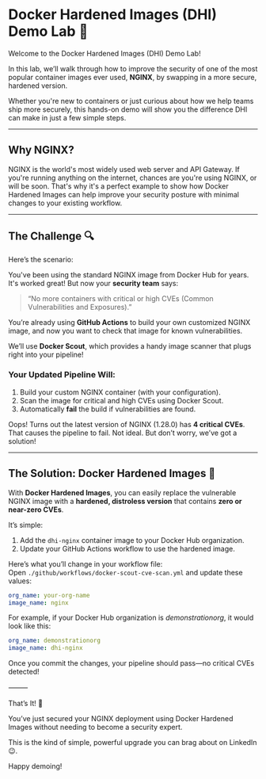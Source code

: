 # Docker Hardened Images (DHI) Demo Lab 🚀  
Welcome to the Docker Hardened Images (DHI) Demo Lab!  

In this lab, we’ll walk through how to improve the security of one of the most popular container images ever used, **NGINX**, by swapping in a more secure, hardened version.  

Whether you're new to containers or just curious about how we help teams ship more securely, this hands-on demo will show you the difference DHI can make in just a few simple steps.

---

## Why NGINX?

NGINX is the world's most widely used web server and API Gateway. If you're running anything on the internet, chances are you're using NGINX, or will be soon. That's why it's a perfect example to show how Docker Hardened Images can help improve your security posture with minimal changes to your existing workflow.

---

## The Challenge 🔍

Here’s the scenario:  

You've been using the standard NGINX image from Docker Hub for years. It's worked great! But now your **security team** says:  
> “No more containers with critical or high CVEs (Common Vulnerabilities and Exposures).”  

You’re already using **GitHub Actions** to build your own customized NGINX image, and now you want to check that image for known vulnerabilities.  

We’ll use **Docker Scout**, which provides a handy image scanner that plugs right into your pipeline!

### Your Updated Pipeline Will:
1. Build your custom NGINX container (with your configuration).
2. Scan the image for critical and high CVEs using Docker Scout.
3. Automatically **fail** the build if vulnerabilities are found.

Oops! Turns out the latest version of NGINX (1.28.0) has **4 critical CVEs**. That causes the pipeline to fail. Not ideal. But don’t worry, we’ve got a solution!

---

## The Solution: Docker Hardened Images 🎯

With **Docker Hardened Images**, you can easily replace the vulnerable NGINX image with a **hardened, distroless version** that contains **zero or near-zero CVEs**.

It’s simple:
1. Add the `dhi-nginx` container image to your Docker Hub organization.
2. Update your GitHub Actions workflow to use the hardened image.

Here’s what you’ll change in your workflow file:  
Open `./github/workflows/docker-scout-cve-scan.yml` and update these values:

```yaml
org_name: your-org-name
image_name: nginx
```

For example, if your Docker Hub organization is *demonstrationorg*, it would look like this:

```yaml
org_name: demonstrationorg
image_name: dhi-nginx
```

Once you commit the changes, your pipeline should pass—no critical CVEs detected!

⸻

That’s It! 🎉

You’ve just secured your NGINX deployment using Docker Hardened Images without needing to become a security expert.

This is the kind of simple, powerful upgrade you can brag about on LinkedIn 😉.

Happy demoing!
